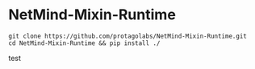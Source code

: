 # NetMind-Mixin-Runtime

```shell
git clone https://github.com/protagolabs/NetMind-Mixin-Runtime.git
cd NetMind-Mixin-Runtime && pip install ./
```

test
